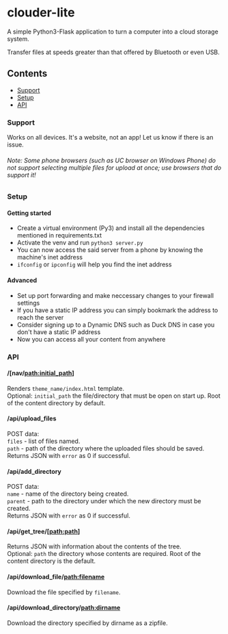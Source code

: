 # clouder-lite

A simple Python3-Flask application to turn a computer into a cloud storage system.

Transfer files at speeds greater than that offered by Bluetooth or even USB.

## Contents
* [Support](#support)
* [Setup](#setup)
* [API](#api)

### Support

Works on all devices. It's a website, not an app! Let us know if there is an issue.

###### Note: Some phone browsers (such as UC browser on Windows Phone) do not support selecting multiple files for upload at once; use browsers that do support it!

### Setup

#### Getting started

* Create a virtual environment (Py3) and install all the dependencies mentioned in requirements.txt
* Activate the venv and run `python3 server.py`
* You can now access the said server from a phone by knowing the machine's inet address
 * `ifconfig` or `ipconfig` will help you find the inet address

#### Advanced

* Set up port forwarding and make neccessary changes to your firewall settings
* If you have a static IP address you can simply bookmark the address to reach the server
* Consider signing up to a Dynamic DNS such as Duck DNS in case you don't have a static IP address
* Now you can access all your content from anywhere

### API

#### /[nav/<path:initial_path>]
  Renders `theme_name/index.html` template.  
  Optional: `initial_path` the file/directory that must be open on start up. Root of the content directory by default.

#### /api/upload_files
  POST data:  
    `files` - list of files named.  
    `path` - path of the directory where the uploaded files should be saved.  
  Returns JSON with `error` as 0 if successful.

#### /api/add_directory
  POST data:  
    `name` - name of the directory being created.  
    `parent` - path to the directory under which the new directory must be created.  
  Returns JSON with `error` as 0 if successful.

#### /api/get_tree/[<path:path>]
  Returns JSON with information about the contents of the tree.  
  Optional: `path` the directory whose contents are required. Root of the content directory is the default.

#### /api/download_file/<path:filename>
  Download the file specified by `filename`.

#### /api/download_directory/<path:dirname>
  Download the directory specified by dirname as a zipfile.
